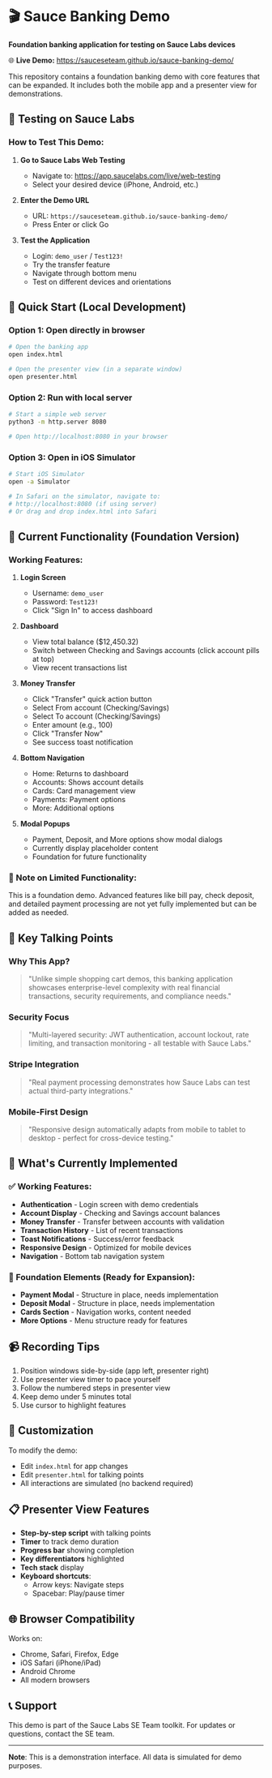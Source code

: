 # 🎬 Sauce Banking Demo

**Foundation banking application for testing on Sauce Labs devices**

🌐 **Live Demo:** https://sauceseteam.github.io/sauce-banking-demo/

This repository contains a foundation banking demo with core features that can be expanded. It includes both the mobile app and a presenter view for demonstrations.

## 🎯 Testing on Sauce Labs

### How to Test This Demo:

1. **Go to Sauce Labs Web Testing**
   - Navigate to: https://app.saucelabs.com/live/web-testing
   - Select your desired device (iPhone, Android, etc.)

2. **Enter the Demo URL**
   - URL: `https://sauceseteam.github.io/sauce-banking-demo/`
   - Press Enter or click Go

3. **Test the Application**
   - Login: `demo_user` / `Test123!`
   - Try the transfer feature
   - Navigate through bottom menu
   - Test on different devices and orientations

## 🚀 Quick Start (Local Development)

### Option 1: Open directly in browser
```bash
# Open the banking app
open index.html

# Open the presenter view (in a separate window)
open presenter.html
```

### Option 2: Run with local server
```bash
# Start a simple web server
python3 -m http.server 8080

# Open http://localhost:8080 in your browser
```

### Option 3: Open in iOS Simulator
```bash
# Start iOS Simulator
open -a Simulator

# In Safari on the simulator, navigate to:
# http://localhost:8080 (if using server)
# Or drag and drop index.html into Safari
```

## 📱 Current Functionality (Foundation Version)

### Working Features:

1. **Login Screen**
   - Username: `demo_user`
   - Password: `Test123!`
   - Click "Sign In" to access dashboard

2. **Dashboard**
   - View total balance ($12,450.32)
   - Switch between Checking and Savings accounts (click account pills at top)
   - View recent transactions list

3. **Money Transfer**
   - Click "Transfer" quick action button
   - Select From account (Checking/Savings)
   - Select To account (Checking/Savings)
   - Enter amount (e.g., 100)
   - Click "Transfer Now"
   - See success toast notification

4. **Bottom Navigation**
   - Home: Returns to dashboard
   - Accounts: Shows account details
   - Cards: Card management view
   - Payments: Payment options
   - More: Additional options

5. **Modal Popups**
   - Payment, Deposit, and More options show modal dialogs
   - Currently display placeholder content
   - Foundation for future functionality

### 🔴 Note on Limited Functionality:
This is a foundation demo. Advanced features like bill pay, check deposit, and detailed payment processing are not yet fully implemented but can be added as needed.

## 🎯 Key Talking Points

### Why This App?
> "Unlike simple shopping cart demos, this banking application showcases enterprise-level complexity with real financial transactions, security requirements, and compliance needs."

### Security Focus
> "Multi-layered security: JWT authentication, account lockout, rate limiting, and transaction monitoring - all testable with Sauce Labs."

### Stripe Integration
> "Real payment processing demonstrates how Sauce Labs can test actual third-party integrations."

### Mobile-First Design
> "Responsive design automatically adapts from mobile to tablet to desktop - perfect for cross-device testing."

## 🎨 What's Currently Implemented

### ✅ Working Features:
- **Authentication** - Login screen with demo credentials
- **Account Display** - Checking and Savings account balances
- **Money Transfer** - Transfer between accounts with validation
- **Transaction History** - List of recent transactions
- **Toast Notifications** - Success/error feedback
- **Responsive Design** - Optimized for mobile devices
- **Navigation** - Bottom tab navigation system

### 🔶 Foundation Elements (Ready for Expansion):
- **Payment Modal** - Structure in place, needs implementation
- **Deposit Modal** - Structure in place, needs implementation  
- **Cards Section** - Navigation works, content needed
- **More Options** - Menu structure ready for features

## 📹 Recording Tips

1. Position windows side-by-side (app left, presenter right)
2. Use presenter view timer to pace yourself
3. Follow the numbered steps in presenter view
4. Keep demo under 5 minutes total
5. Use cursor to highlight features

## 🔧 Customization

To modify the demo:
- Edit `index.html` for app changes
- Edit `presenter.html` for talking points
- All interactions are simulated (no backend required)

## 📋 Presenter View Features

- **Step-by-step script** with talking points
- **Timer** to track demo duration
- **Progress bar** showing completion
- **Key differentiators** highlighted
- **Tech stack** display
- **Keyboard shortcuts**:
  - Arrow keys: Navigate steps
  - Spacebar: Play/pause timer

## 🌐 Browser Compatibility

Works on:
- Chrome, Safari, Firefox, Edge
- iOS Safari (iPhone/iPad)
- Android Chrome
- All modern browsers

## 📞 Support

This demo is part of the Sauce Labs SE Team toolkit. For updates or questions, contact the SE team.

---

**Note**: This is a demonstration interface. All data is simulated for demo purposes.
